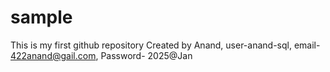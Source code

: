 # sample
This is my first github repository
Created by Anand, user-anand-sql, email- 422anand@gail.com, Password- 2025@Jan
